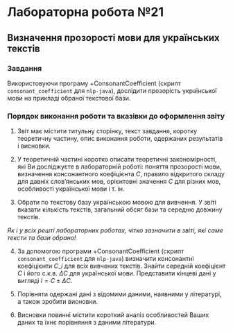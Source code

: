 # Лабораторна робота №21

## Визначення прозорості мови для українських текстів

### Завдання

Використовуючи програму +ConsonantCoefficient (скрипт `consonant_coefficient` для `nlp-java`), дослідити прозорість української мови на прикладі обраної текстової бази.


### Порядок виконання роботи та вказівки до оформлення звіту

1. Звіт має містити титульну сторінку, текст завдання, коротку теоретичну частину, опис виконання роботи, одержаних результатів і висновки. 

2. У теоретичній частині коротко описати теоретичні закономірності, які Ви досліджуєте в лабораторній роботі: поняття прозорості мови, визначення консонантного коефіцієнта $С$, правило відкритого складу для давніх слов’янських мов, орієнтовні значення $С$ для різних мов, особливості української мови і т. ін.

3. Обрати по текстову базу українською мовою для вивчення.
У звіті вказати кількість текстів, загальний обсяг бази та середню довжину текстів. 

*Як і у всіх решті лабораторних роботах, чітко зазначити в звіті, які саме тексти та бази обрано!*

4. За допомогою програми +ConsonantCoefficient (скрипт `consonant_coefficient` для `nlp-java`) визначити консонантні коефіцієнти $С\_і$ для всіх вивчених текстів.
Знайти середній коефіцієнт $C$ і його с.к.в. $\Delta C$ для української мови.
Представити кінцеві дані у вигляді $l = C \pm \Delta C$.

5. Порівняти одержані дані з відомими даними, наявними у літературі, а також зробити висновки.

6. Висновки повинні містити короткий аналіз особливостей Ваших даних та їхнє порівняння з даними літератури.

